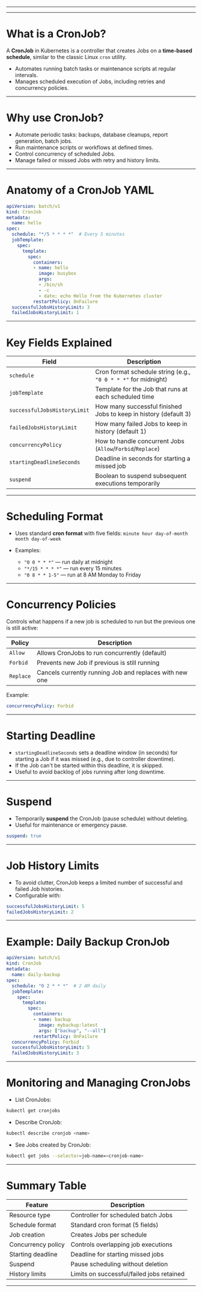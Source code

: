 ___________________________________________________________________________________________________________________________

---

# What is a CronJob?

A **CronJob** in Kubernetes is a controller that creates Jobs on a **time-based schedule**, similar to the classic Linux `cron` utility.

* Automates running batch tasks or maintenance scripts at regular intervals.
* Manages scheduled execution of Jobs, including retries and concurrency policies.

---

# Why use CronJob?

* Automate periodic tasks: backups, database cleanups, report generation, batch jobs.
* Run maintenance scripts or workflows at defined times.
* Control concurrency of scheduled Jobs.
* Manage failed or missed Jobs with retry and history limits.

---

# Anatomy of a CronJob YAML

```yaml
apiVersion: batch/v1
kind: CronJob
metadata:
  name: hello
spec:
  schedule: "*/5 * * * *"  # Every 5 minutes
  jobTemplate:
    spec:
      template:
        spec:
          containers:
          - name: hello
            image: busybox
            args:
            - /bin/sh
            - -c
            - date; echo Hello from the Kubernetes cluster
          restartPolicy: OnFailure
  successfulJobsHistoryLimit: 3
  failedJobsHistoryLimit: 1
```

---

# Key Fields Explained

| Field                        | Description                                                      |
| ---------------------------- | ---------------------------------------------------------------- |
| `schedule`                   | Cron format schedule string (e.g., `"0 0 * * *"` for midnight)   |
| `jobTemplate`                | Template for the Job that runs at each scheduled time            |
| `successfulJobsHistoryLimit` | How many successful finished Jobs to keep in history (default 3) |
| `failedJobsHistoryLimit`     | How many failed Jobs to keep in history (default 1)              |
| `concurrencyPolicy`          | How to handle concurrent Jobs (`Allow`/`Forbid`/`Replace`)       |
| `startingDeadlineSeconds`    | Deadline in seconds for starting a missed job                    |
| `suspend`                    | Boolean to suspend subsequent executions temporarily             |

---

# Scheduling Format

* Uses standard **cron format** with five fields:
  `minute hour day-of-month month day-of-week`
* Examples:

  * `"0 0 * * *"` — run daily at midnight
  * `"*/15 * * * *"` — run every 15 minutes
  * `"0 8 * * 1-5"` — run at 8 AM Monday to Friday

---

# Concurrency Policies

Controls what happens if a new job is scheduled to run but the previous one is still active:

| Policy    | Description                                             |
| --------- | ------------------------------------------------------- |
| `Allow`   | Allows CronJobs to run concurrently (default)           |
| `Forbid`  | Prevents new Job if previous is still running           |
| `Replace` | Cancels currently running Job and replaces with new one |

Example:

```yaml
concurrencyPolicy: Forbid
```

---

# Starting Deadline

* `startingDeadlineSeconds` sets a deadline window (in seconds) for starting a Job if it was missed (e.g., due to controller downtime).
* If the Job can't be started within this deadline, it is skipped.
* Useful to avoid backlog of jobs running after long downtime.

---

# Suspend

* Temporarily **suspend** the CronJob (pause schedule) without deleting.
* Useful for maintenance or emergency pause.

```yaml
suspend: true
```

---

# Job History Limits

* To avoid clutter, CronJob keeps a limited number of successful and failed Job histories.
* Configurable with:

```yaml
successfulJobsHistoryLimit: 5
failedJobsHistoryLimit: 2
```

---

# Example: Daily Backup CronJob

```yaml
apiVersion: batch/v1
kind: CronJob
metadata:
  name: daily-backup
spec:
  schedule: "0 2 * * *"  # 2 AM daily
  jobTemplate:
    spec:
      template:
        spec:
          containers:
          - name: backup
            image: mybackup:latest
            args: ["backup", "--all"]
          restartPolicy: OnFailure
  concurrencyPolicy: Forbid
  successfulJobsHistoryLimit: 5
  failedJobsHistoryLimit: 3
```

---

# Monitoring and Managing CronJobs

* List CronJobs:

```bash
kubectl get cronjobs
```

* Describe CronJob:

```bash
kubectl describe cronjob <name>
```

* See Jobs created by CronJob:

```bash
kubectl get jobs --selector=job-name=<cronjob-name>
```

---

# Summary Table

| Feature            | Description                               |
| ------------------ | ----------------------------------------- |
| Resource type      | Controller for scheduled batch Jobs       |
| Schedule format    | Standard cron format (5 fields)           |
| Job creation       | Creates Jobs per schedule                 |
| Concurrency policy | Controls overlapping job executions       |
| Starting deadline  | Deadline for starting missed jobs         |
| Suspend            | Pause scheduling without deletion         |
| History limits     | Limits on successful/failed jobs retained |

---
